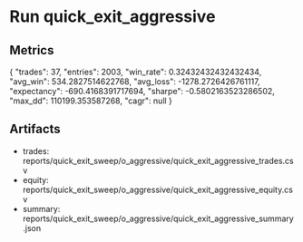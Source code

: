 # Run quick_exit_aggressive

## Metrics
{
  "trades": 37,
  "entries": 2003,
  "win_rate": 0.32432432432432434,
  "avg_win": 534.2827514622768,
  "avg_loss": -1278.2726426761117,
  "expectancy": -690.4168391717694,
  "sharpe": -0.5802163523286502,
  "max_dd": 110199.353587268,
  "cagr": null
}

## Artifacts
- trades: reports/quick_exit_sweep/o_aggressive/quick_exit_aggressive_trades.csv
- equity: reports/quick_exit_sweep/o_aggressive/quick_exit_aggressive_equity.csv
- summary: reports/quick_exit_sweep/o_aggressive/quick_exit_aggressive_summary.json